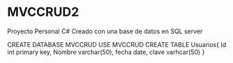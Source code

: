 # MVCCRUD2
Proyecto Personal C#
Creado con una base de datos en SQL server 


CREATE DATABASE MVCCRUD
USE MVCCRUD
CREATE TABLE Usuarios{
  Id int primary key,
  Nombre varchar(50),
  fecha date,
  clave varhcar(50) 
}
